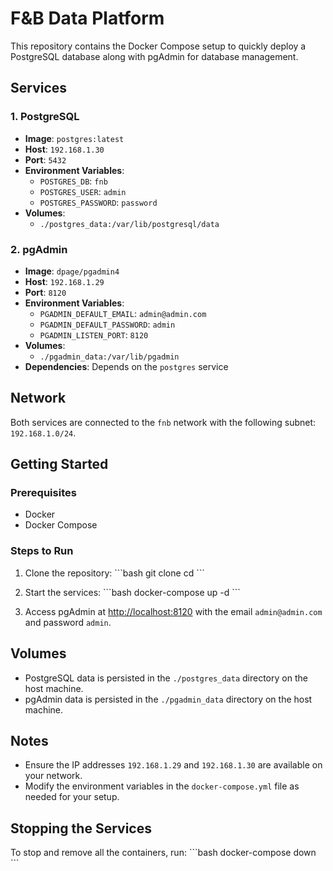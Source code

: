 
# F&B Data Platform

This repository contains the Docker Compose setup to quickly deploy a PostgreSQL database along with pgAdmin for database management.

## Services

### 1. PostgreSQL
- **Image**: `postgres:latest`
- **Host**: `192.168.1.30`
- **Port**: `5432`
- **Environment Variables**:
  - `POSTGRES_DB`: `fnb`
  - `POSTGRES_USER`: `admin`
  - `POSTGRES_PASSWORD`: `password`
- **Volumes**: 
  - `./postgres_data:/var/lib/postgresql/data`

### 2. pgAdmin
- **Image**: `dpage/pgadmin4`
- **Host**: `192.168.1.29`
- **Port**: `8120`
- **Environment Variables**:
  - `PGADMIN_DEFAULT_EMAIL`: `admin@admin.com`
  - `PGADMIN_DEFAULT_PASSWORD`: `admin`
  - `PGADMIN_LISTEN_PORT`: `8120`
- **Volumes**: 
  - `./pgadmin_data:/var/lib/pgadmin`
- **Dependencies**: Depends on the `postgres` service

## Network

Both services are connected to the `fnb` network with the following subnet: `192.168.1.0/24`.

## Getting Started

### Prerequisites
- Docker
- Docker Compose

### Steps to Run
1. Clone the repository:
   \`\`\`bash
   git clone <repository-url>
   cd <repository-directory>
   \`\`\`

2. Start the services:
   \`\`\`bash
   docker-compose up -d
   \`\`\`

3. Access pgAdmin at [http://localhost:8120](http://localhost:8120) with the email `admin@admin.com` and password `admin`.

## Volumes
- PostgreSQL data is persisted in the `./postgres_data` directory on the host machine.
- pgAdmin data is persisted in the `./pgadmin_data` directory on the host machine.

## Notes
- Ensure the IP addresses `192.168.1.29` and `192.168.1.30` are available on your network.
- Modify the environment variables in the `docker-compose.yml` file as needed for your setup.

## Stopping the Services
To stop and remove all the containers, run:
\`\`\`bash
docker-compose down
\`\`\`

